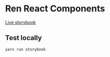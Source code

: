 # Ren React Components

[Live storybook](https://republicprotocol.github.io/ren-react-ts/storybook)

## Test locally

```sh
yarn run storybook
```

